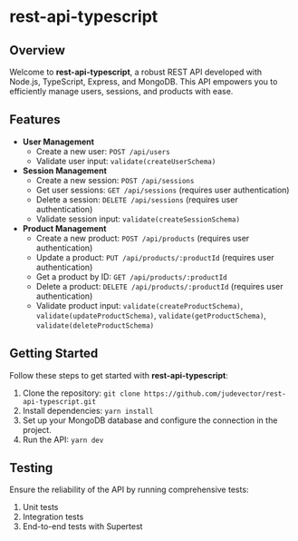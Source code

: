# rest-api-typescript

## Overview

Welcome to **rest-api-typescript**, a robust REST API developed with Node.js, TypeScript, Express, and MongoDB. This API empowers you to efficiently manage users, sessions, and products with ease.

## Features

- **User Management**
  - Create a new user: `POST /api/users`
  - Validate user input: `validate(createUserSchema)`
- **Session Management**
  - Create a new session: `POST /api/sessions`
  - Get user sessions: `GET /api/sessions` (requires user authentication)
  - Delete a session: `DELETE /api/sessions` (requires user authentication)
  - Validate session input: `validate(createSessionSchema)`
- **Product Management**
  - Create a new product: `POST /api/products` (requires user authentication)
  - Update a product: `PUT /api/products/:productId` (requires user authentication)
  - Get a product by ID: `GET /api/products/:productId`
  - Delete a product: `DELETE /api/products/:productId` (requires user authentication)
  - Validate product input: `validate(createProductSchema)`, `validate(updateProductSchema)`, `validate(getProductSchema)`, `validate(deleteProductSchema)`

## Getting Started

Follow these steps to get started with **rest-api-typescript**:

1. Clone the repository: `git clone https://github.com/judevector/rest-api-typescript.git`
2. Install dependencies: `yarn install`
3. Set up your MongoDB database and configure the connection in the project.
4. Run the API: `yarn dev`

## Testing

Ensure the reliability of the API by running comprehensive tests:

1. Unit tests
2. Integration tests
3. End-to-end tests with Supertest
